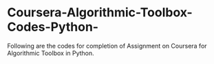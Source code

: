 # Coursera-Algorithmic-Toolbox-Codes-Python-
Following are the codes for completion of Assignment on Coursera for Algorithmic Toolbox in Python.

